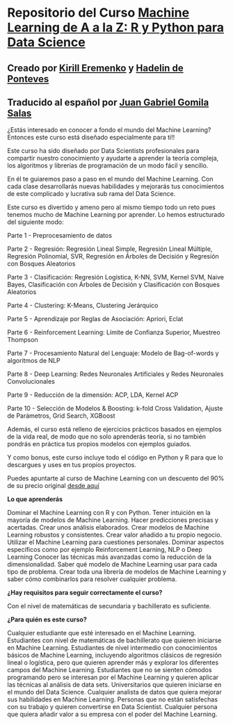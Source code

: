 # Repositorio del Curso [Machine Learning de A a la Z: R y Python para Data Science](https://www.udemy.com/draft/2241862/?couponCode=GITHUB_PROMO_JB)
## Creado por [Kirill Eremenko](https://www.udemy.com/user/kirilleremenko/) y [Hadelin de Ponteves](https://www.udemy.com/user/hadelin-de-ponteves/)
## Traducido al español por [Juan Gabriel Gomila Salas](https://www.udemy.com/user/juangabriel2)


¿Estás interesado en conocer a fondo el mundo del Machine Learning? Entonces este curso está diseñado especialmente para ti!!

Este curso ha sido diseñado por Data Scientists profesionales para compartir nuestro conocimiento y ayudarte a aprender la teoría compleja, los algoritmos y librerías de programación de un modo fácil y sencillo.

En él te guiaremos paso a paso en el mundo del Machine Learning. Con cada clase desarrollarás nuevas habilidades y mejorarás tus conocimientos de este complicado y lucrativa sub rama del Data Science.

Este curso es divertido y ameno pero al mismo tiempo todo un reto pues tenemos mucho de Machine Learning por aprender. Lo hemos estructurado del siguiente modo:

Parte 1 - Preprocesamiento de datos

Parte 2 - Regresión: Regresión Lineal Simple, Regresión Lineal Múltiple, Regresión Polinomial, SVR, Regresión en Árboles de Decisión y Regresión con Bosques Aleatorios

Parte 3 - Clasificación: Regresión Logística, K-NN, SVM, Kernel SVM, Naive Bayes, Clasificación con Árboles de Decisión y Clasificación con Bosques Aleatorios

Parte 4 - Clustering: K-Means,  Clustering Jerárquico

Parte 5 - Aprendizaje por Reglas de Asociación: Apriori, Eclat

Parte 6 - Reinforcement Learning: Límite de Confianza Superior, Muestreo Thompson

Parte 7 - Procesamiento Natural del Lenguaje: Modelo de Bag-of-words  y algoritmos de NLP

Parte 8 - Deep Learning: Redes Neuronales Artificiales y Redes Neuronales Convolucionales

Parte 9 - Reducción de la dimensión: ACP, LDA, Kernel ACP

Parte 10 - Selección de Modelos & Boosting: k-fold Cross Validation, Ajuste de Parámetros, Grid Search, XGBoost

Además, el curso está relleno de ejercicios prácticos basados en ejemplos de la vida real, de modo que no solo aprenderás teoría, si no también pondrás en práctica tus propios modelos con ejemplos guiados.

Y como bonus, este curso incluye todo el código en Python y R para que lo descargues y uses en tus propios proyectos.

Puedes apuntarte al curso de Machine Learning con un descuento del 90% de su precio original [desde aquí](https://www.udemy.com/draft/2241862/?couponCode=GITHUB_PROMO_JB)

**Lo que aprenderás**

Dominar el Machine Learning con R y con Python.
Tener intuición en la mayoría de modelos de Machine Learning.
Hacer predicciones precisas y acertadas.
Crear unos análisis elaborados.
Crear modelos de Machine Learning robustos y consistentes.
Crear valor añadido a tu propio negocio.
Utilizar el Machine Learning para cuestiones personales.
Dominar aspectos específicos como por ejemplo Reinforcement Learning, NLP o Deep Learning
Conocer las técnicas más avanzadas como la reducción de la dimensionalidad.
Saber qué modelo de Machine Learning usar para cada tipo de problema.
Crear toda una librería de modelos de Machine Learning y saber cómo combinarlos para resolver cualquier problema.

**¿Hay requisitos para seguir correctamente el curso?**

Con el nivel de matemáticas de secundaria y bachillerato es suficiente.

**¿Para quién es este curso?**

Cualquier estudiante que esté interesado en el Machine Learning.
Estudiantes con nivel de matemáticas de bachillerato que quieren iniciarse en Machine Learning.
Estudiantes de nivel intermedio con conocimientos básicos de Machine Learning, incluyendo algoritmos clásicos de regresión lineal o logística, pero que quieren aprender más y explorar los diferentes campos del Machine Learning.
Estudiantes que no se sienten cómodos programando pero se interesan por el Machine Learning y quieren aplicar las técnicas al análisis de data sets.
Universitarios que quieren iniciarse en el mundo del Data Science.
Cualquier analista de datos que quiera mejorar sus habilidades en Machine Learning.
Personas que no están satisfechas con su trabajo y quieren convertirse en Data Scientist.
Cualquier persona que quiera añadir valor a su empresa con el poder del Machine Learning.
